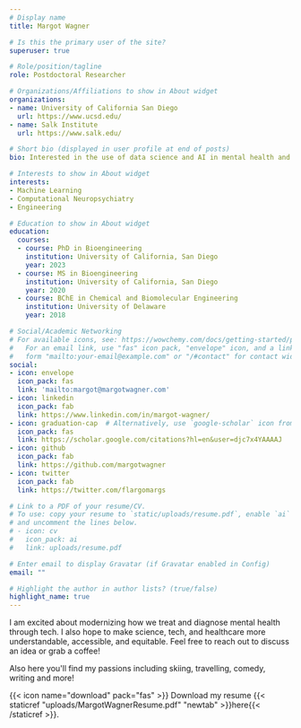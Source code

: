 ```yaml
---
# Display name
title: Margot Wagner

# Is this the primary user of the site?
superuser: true

# Role/position/tagline
role: Postdoctoral Researcher

# Organizations/Affiliations to show in About widget
organizations:
- name: University of California San Diego
  url: https://www.ucsd.edu/
- name: Salk Institute
  url: https://www.salk.edu/

# Short bio (displayed in user profile at end of posts)
bio: Interested in the use of data science and AI in mental health and using neuroscience to inspire next generation AI tools. 

# Interests to show in About widget
interests:
- Machine Learning
- Computational Neuropsychiatry
- Engineering

# Education to show in About widget
education:
  courses:
  - course: PhD in Bioengineering
    institution: University of California, San Diego
    year: 2023
  - course: MS in Bioengineering 
    institution: University of California, San Diego
    year: 2020
  - course: BChE in Chemical and Biomolecular Engineering 
    institution: University of Delaware
    year: 2018

# Social/Academic Networking
# For available icons, see: https://wowchemy.com/docs/getting-started/page-builder/#icons
#   For an email link, use "fas" icon pack, "envelope" icon, and a link in the
#   form "mailto:your-email@example.com" or "/#contact" for contact widget.
social:
- icon: envelope
  icon_pack: fas
  link: 'mailto:margot@margotwagner.com'
- icon: linkedin
  icon_pack: fab
  link: https://www.linkedin.com/in/margot-wagner/
- icon: graduation-cap  # Alternatively, use `google-scholar` icon from `ai` icon pack
  icon_pack: fas
  link: https://scholar.google.com/citations?hl=en&user=djc7x4YAAAAJ
- icon: github
  icon_pack: fab
  link: https://github.com/margotwagner
- icon: twitter
  icon_pack: fab
  link: https://twitter.com/flargomargs

# Link to a PDF of your resume/CV.
# To use: copy your resume to `static/uploads/resume.pdf`, enable `ai` icons in `params.toml`, 
# and uncomment the lines below.
# - icon: cv
#   icon_pack: ai
#   link: uploads/resume.pdf

# Enter email to display Gravatar (if Gravatar enabled in Config)
email: ""

# Highlight the author in author lists? (true/false)
highlight_name: true
---
```


I am excited about modernizing how we treat and diagnose mental health through tech. I also hope to make science, tech, and healthcare more understandable, accessible, and equitable. Feel free to reach out to discuss an idea or grab a coffee!

Also here you'll find my passions including skiing, travelling, comedy, writing and more!

{{< icon name="download" pack="fas" >}} Download my resume {{< staticref "uploads/MargotWagnerResume.pdf" "newtab" >}}here{{< /staticref >}}.
